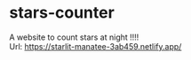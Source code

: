 # stars-counter
A website to count stars at night !!!! <br>
Url: https://starlit-manatee-3ab459.netlify.app/

